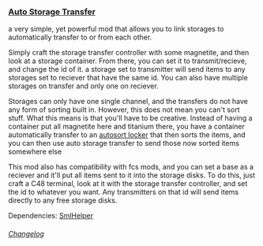 ### [Auto Storage Transfer](https://github.com/EldritchCarMaker/My-Subnautica-Mods/files/9795861/AutoStorageTransfer.zip)


a very simple, yet powerful mod that allows you to link storages to automatically transfer to or from each other.

Simply craft the storage transfer controller with some magnetite, and then look at a storage container. From there, you can set it to transmit/recieve, and change the id of it. a storage set to transmitter will send items to any storages set to reciever that have the same id. You can also have multiple storages on transfer and only one on reciever.

Storages can only have one single channel, and the transfers do not have any form of sorting built in. However, this does not mean you can't sort stuff. What this means is that you'll have to be creative. Instead of having a container put all magnetite here and titanium there, you have a container automatically transfer to an [autosort locker](https://www.nexusmods.com/subnautica/mods/31) that then sorts the items, and you can then use auto storage transfer to send those now sorted items somewhere else

This mod also has compatibility with fcs mods, and you can set a base as a reciever and it'll put all items sent to it into the storage disks. To do this, just craft a C48 terminal, look at it with the storage transfer controller, and set the id to whatever you want. Any transmitters on that id will send items directly to any free storage disks.


Dependencies: [SmlHelper](https://www.nexusmods.com/subnautica/mods/113)
###### [Changelog](https://github.com/EldritchCarMaker/My-Subnautica-Mods/blob/main/AutoStorageTransfer/Changelog.md)

